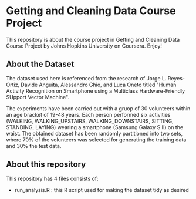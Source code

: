 # Getting and Cleaning Data Course Project
This repository is about the course project in Getting and Cleaning Data Course Project by Johns Hopkins University on Coursera. Enjoy!
## About the Dataset
The dataset used here is referenced from the research of Jorge L. Reyes-Ortiz, Davide Anguita, Alessandro Ghio, and Luca Oneto titled "Human Activity Recognition on Smartphone using a Multiclass Hardware-Friendly SUpport Vector Machine".

The experiments have been carried out with a gruop of 30 volunteers within an age bracket of 19-48 years. Each person performed six activities (WALKING, WALKING_UPSTAIRS, WALKING_DOWNSTAIRS, SITTING, STANDING, LAYING) wearing a smartphone (Samsung Galaxy S II) on the waist. The obtained dataset has been randomly partitioned into two sets, where 70% of the volunteers was selected for generating the training data and 30% the test data.
## About this repository
This repository has 4 files consists of:
- run_analysis.R : this R script used for making the dataset tidy as desired 
